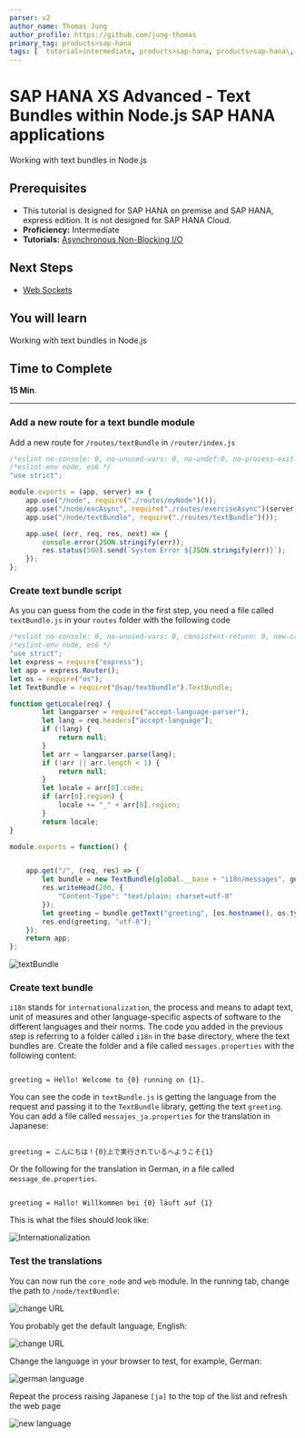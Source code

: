 ```yaml
---
parser: v2
author_name: Thomas Jung
author_profile: https://github.com/jung-thomas
primary_tag: products>sap-hana
tags: [  tutorial>intermediate, products>sap-hana, products>sap-hana\,-express-edition   ]
---
```

# SAP HANA XS Advanced - Text Bundles within Node.js SAP HANA applications
<!-- description --> Working with text bundles in Node.js

## Prerequisites  
- This tutorial is designed for SAP HANA on premise and SAP HANA, express edition. It is not designed for SAP HANA Cloud.
- **Proficiency:** Intermediate
- **Tutorials:** [Asynchronous Non-Blocking I/O](https://developers.sap.com/tutorials/xsa-node-async.html)

## Next Steps
- [Web Sockets](https://developers.sap.com/tutorials/xsa-node-websockets.html)

## You will learn  
Working with text bundles in Node.js

## Time to Complete
**15 Min**.

---

### Add a new route for a text bundle module


Add a new route for `/routes/textBundle` in `/router/index.js`

```javascript
/*eslint no-console: 0, no-unused-vars: 0, no-undef:0, no-process-exit:0*/
/*eslint-env node, es6 */
"use strict";

module.exports = (app, server) => {
	app.use("/node", require("./routes/myNode")());
	app.use("/node/excAsync", require("./routes/exerciseAsync")(server));
	app.use("/node/textBundle", require("./routes/textBundle")());

	app.use( (err, req, res, next) => {
		console.error(JSON.stringify(err));
		res.status(500).send(`System Error ${JSON.stringify(err)}`);
	});
};

```


### Create text bundle script


As you can guess from the code in the first step, you need a file called `textBundle.js` in your `routes` folder with the following code

```javascript
/*eslint no-console: 0, no-unused-vars: 0, consistent-return: 0, new-cap: 0*/
/*eslint-env node, es6 */
"use strict";
let express = require("express");
let app = express.Router();
let os = require("os");
let TextBundle = require("@sap/textbundle").TextBundle;

function getLocale(req) {
		let langparser = require("accept-language-parser");
		let lang = req.headers["accept-language"];
		if (!lang) {
			return null;
		}
		let arr = langparser.parse(lang);
		if (!arr || arr.length < 1) {
			return null;
		}
		let locale = arr[0].code;
		if (arr[0].region) {
			locale += "_" + arr[0].region;
		}
		return locale;
}

module.exports = function() {


	app.get("/", (req, res) => {
		let bundle = new TextBundle(global.__base + "i18n/messages", getLocale(req));
		res.writeHead(200, {
			"Content-Type": "text/plain; charset=utf-8"
		});
		let greeting = bundle.getText("greeting", [os.hostname(), os.type()]);
		res.end(greeting, "utf-8");
	});
	return app;
};
```

![textBundle](2.png)


### Create text bundle


`i18n` stands for `internationalization`, the process and means to adapt text, unit of measures and other language-specific aspects of software to the different languages and their norms.  The code you added in the previous step is referring to a folder called `i18n` in the base directory, where the text bundles are. Create the folder and a file called `messages.properties` with the following content:

```text

greeting = Hello! Welcome to {0} running on {1}.
```

You can see the code in `textBundle.js` is getting the language from the request and passing it to the `TextBundle` library, getting the text `greeting`. You can add a file called `messajes_ja.properties` for the translation in Japanese:

```Text

greeting = こんにちは！{0}上で実行されているへようこそ{1}
```

Or the following for the translation in German, in a file called `message_de.properties`.

```text

greeting = Hallo! Willkommen bei {0} läuft auf {1}

```
This is what the files should look like:


![Internationalization](4.png)


### Test the translations


You can now run the `core_node` and `web` module. In the running tab, change the path to `/node/textBundle`:

![change URL](5.png)

You probably get the default language, English:

![change URL](6.png)

Change the language in your browser to test, for example, German:

![german language](7.png)

Repeat the process raising Japanese `[ja]` to the top of the list and refresh the web page

![new language](17.png)

